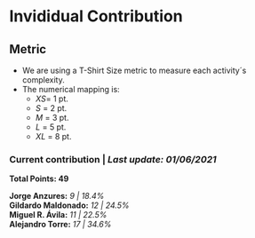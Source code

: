 # Invididual Contribution

## Metric
- We are using a T-Shirt Size metric to measure each activity´s complexity.  
- The numerical mapping is: 
  - *XS*= 1 pt.
  - *S* = 2 pt.
  - *M* = 3 pt.
  - *L* = 5 pt.
  - *XL* = 8 pt.

### Current contribution | *Last update: 01/06/2021*
**Total Points: 49** 
  
**Jorge Anzures:** *9 | 18.4%*  
**Gildardo Maldonado:** *12 | 24.5%*    
**Miguel R. Ávila:** *11 | 22.5%*    
**Alejandro Torre:** *17 | 34.6%*  
